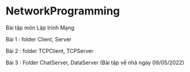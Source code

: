 # NetworkProgramming
Bài tập môn Lập trình Mạng

Bài 1 : folder Client, Server

Bài 2 : folder TCPClient, TCPServer

Bài 3 : Folder ChatServer, DataServer (Bài tập về nhà ngày 09/05/2022)
